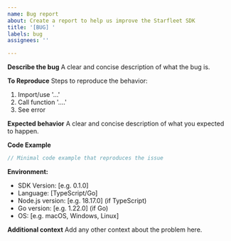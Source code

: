 ```yaml
---
name: Bug report
about: Create a report to help us improve the Starfleet SDK
title: '[BUG] '
labels: bug
assignees: ''

---
```


**Describe the bug**
A clear and concise description of what the bug is.

**To Reproduce**
Steps to reproduce the behavior:
1. Import/use '...'
2. Call function '....'
3. See error

**Expected behavior**
A clear and concise description of what you expected to happen.

**Code Example**
```typescript
// Minimal code example that reproduces the issue
```

**Environment:**
 - SDK Version: [e.g. 0.1.0]
 - Language: [TypeScript/Go]
 - Node.js version: [e.g. 18.17.0] (if TypeScript)
 - Go version: [e.g. 1.22.0] (if Go)
 - OS: [e.g. macOS, Windows, Linux]

**Additional context**
Add any other context about the problem here.